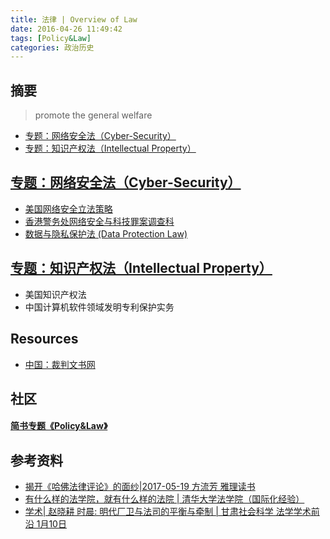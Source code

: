 ```yaml
---
title: 法律 | Overview of Law
date: 2016-04-26 11:49:42
tags: [Policy&Law]
categories: 政治历史
---
```

## 摘要
>promote the general welfare
- [专题：网络安全法（Cyber-Security）](https://riboseyim.github.io/2016/10/07/CyberSecurity/)
- [专题：知识产权法（Intellectual Property）](https://riboseyim.github.io/2017/07/09/Law-Of-Intellectual-Property/)

<!--more-->

## [专题：网络安全法（Cyber-Security）](https://riboseyim.github.io/2016/10/07/CyberSecurity/)
- [美国网络安全立法策略](https://riboseyim.github.io/2016/10/07/CyberSecurity/)
- [香港警务处网络安全与科技罪案调查科](https://riboseyim.github.io/2017/04/09/CyberSecurity-CSTCB/)
- [数据与隐私保护法 (Data Protection Law)](https://riboseyim.github.io/2019/12/08/Law-of-PDO/)


## [专题：知识产权法（Intellectual Property）](https://riboseyim.github.io/2017/07/09/Law-Of-Intellectual-Property/)
- 美国知识产权法
- 中国计算机软件领域发明专利保护实务

## Resources
- [中国：裁判文书网](http://wenshu.court.gov.cn/)

## 社区

#### [简书专题《Policy&Law》](http://www.jianshu.com/collection/429d6d677988)

## 参考资料
- [揭开《哈佛法律评论》的面纱|2017-05-19 方流芳 雅理读书](https://mp.weixin.qq.com/s/Eh2hVuOLPU-mZXLvoxuC8Q)
- [有什么样的法学院，就有什么样的法院 | 清华大学法学院（国际化经验）](http://wemedia.ifeng.com/9016353/wemedia.shtml)
- [学术| 赵晓耕 时晨: 明代厂卫与法司的平衡与牵制 | 甘肃社会科学  法学学术前沿  1月10日](https://mp.weixin.qq.com/s/r3os6aU3O7t6O3PvXKftvQ)
